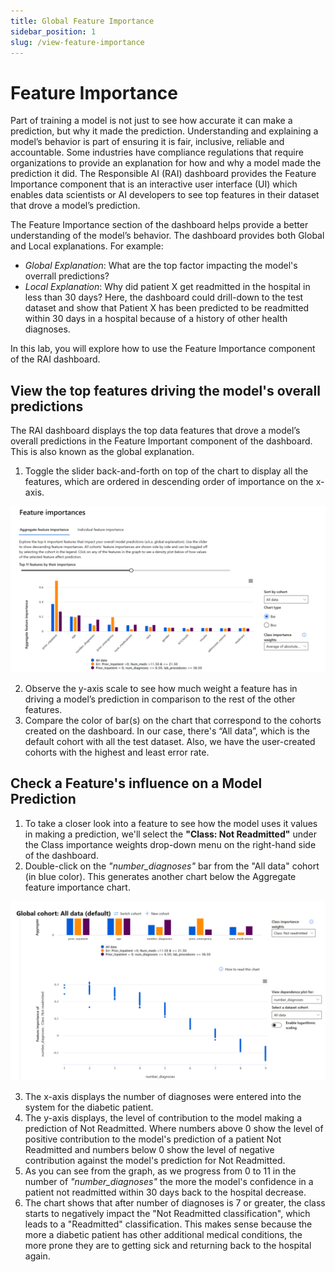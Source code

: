 ```yaml
---
title: Global Feature Importance
sidebar_position: 1
slug: /view-feature-importance
---
```


# Feature Importance

Part of training a model is not just to see how accurate it can make a prediction, but why it made the prediction.   Understanding and explaining a model’s behavior is part of ensuring it is fair, inclusive, reliable and accountable.  Some industries have compliance regulations that require organizations to provide an explanation for how and why a model made the prediction it did. The Responsible AI (RAI) dashboard provides the Feature Importance component that is an interactive user interface (UI) which enables data scientists or AI developers to see top features in their dataset that drove a model’s prediction.

The Feature Importance section of the dashboard helps provide a better understanding of the model’s behavior. The dashboard provides both Global and Local explanations. For example:
* *Global Explanation*: What are the top factor impacting the model's overrall predictions?
* *Local Explanation*: Why did patient X get readmitted in the hospital in less than 30 days? Here, the dashboard could drill-down to the test dataset and show that Patient X has been predicted to be readmitted within 30 days in a hospital because of a history of other health diagnoses.
	
In this lab, you will explore how to use the Feature Importance component of the RAI dashboard.

## View the top features driving the model's overall predictions

The RAI dashboard displays the top data features that drove a model’s overall predictions in the Feature Important component of the dashboard. This is also known as the global explanation. 

1. Toggle the slider back-and-forth on top of the chart to display all the features, which are ordered in descending order of importance on the x-axis.

![Feature importance chart](/img/tutorial/9-feature-importance.png "Feature importance chart")	

2. Observe the y-axis scale to see how much weight a feature has in driving a model’s prediction in comparison to the rest of the other features. 
3. Compare the color of bar(s) on the chart that correspond to the cohorts created on the dashboard. In our case, there's “All data”, which is the default cohort with all the test dataset. Also, we have the user-created cohorts with the highest and least error rate.
	
## Check a Feature's influence on a Model Prediction

1. To take a closer look into a feature to see how the model uses it values in making a prediction, we'll select the **"Class: Not Readmitted"** under the Class importance weights drop-down menu on the right-hand side of the dashboard.
2. Double-click on the *"number_diagnoses"* bar from the "All data" cohort (in blue color). This generates another chart below the Aggregate feature importance chart. 

![Feature influence on importance](/img/tutorial/9-features-influence.png "Feature influence on importance")	
	
3. The x-axis displays the number of diagnoses were entered into the system for the diabetic patient. 
4. The y-axis displays, the level of contribution to the model making a prediction of Not Readmitted. Where numbers above 0 show the level of positive contribution to the model's prediction of a patient Not Readmitted and numbers below 0 show the level of negative contribution against the model's prediction for Not Readmitted.
5. As you can see from the graph, as we progress from 0 to 11 in the number of *"number_diagnoses"* the more the model's confidence in a patient not readmitted within 30 days back to the hospital decrease. 
6. The chart shows that after number of diagnoses is 7 or greater, the class starts to negatively impact the "Not Readmitted classification", which leads to a "Readmitted" classification. This makes sense because the more a diabetic patient has other additional medical conditions, the more prone they are to getting sick and returning back to the hospital again.

	
